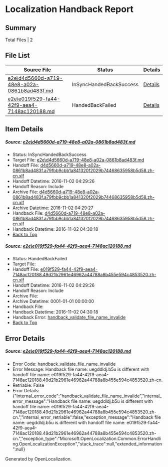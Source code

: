 # <a name='report-top'></a> Localization Handback Report

## Summary
 Total Files | 2

## File List
 Source File | Status | Details 
 ----------- | ------ | ------- 
 [e2e\d4d5660d-a719-48e8-a02a-0861b8ad483f.md](https://github.com/OpenLocalizationTestOrg/ol-test0/blob/0a43a98345991c44a6d10f3b5faf8ce45a7bd62b/e2e/d4d5660d-a719-48e8-a02a-0861b8ad483f.md) | InSyncHandedBackSuccess | [Details](#4dd739e219c8609b7e64900a0274b6c8abe576cc8)
 [e2e\e019f529-fa44-42f9-aea4-7148ac120188.md](https://github.com/OpenLocalizationTestOrg/ol-test0/blob/8fbbb3fd8c6ae4b9ce02aa6e00c72527d3b3682a/e2e/e019f529-fa44-42f9-aea4-7148ac120188.md) | HandedBackFailed | [Details](#f115404d6d2b4279000c093ad49f5efdfd86e6379)

## Item Details
##### <a name='4dd739e219c8609b7e64900a0274b6c8abe576cc8'></a> Source: [e2e\d4d5660d-a719-48e8-a02a-0861b8ad483f.md](https://github.com/OpenLocalizationTestOrg/ol-test0/blob/0a43a98345991c44a6d10f3b5faf8ce45a7bd62b/e2e/d4d5660d-a719-48e8-a02a-0861b8ad483f.md)
* Status: InSyncHandedBackSuccess
* Target File: [e2e\d4d5660d-a719-48e8-a02a-0861b8ad483f.md](https://github.com/OpenLocalizationTestOrg/ol-test0-zhcn/blob/f2e7c02135ba9f8f71090da79b94f5ae6c777e0f/e2e/d4d5660d-a719-48e8-a02a-0861b8ad483f.md)
* Handoff File: [d4d5660d-a719-48e8-a02a-0861b8ad483f.a79fbb9cbb1a841320f2029b74468635958b5d58.zh-cn.xlf](https://github.com/OpenLocalizationTestOrg/ol-test0-handoff/blob/bca0d9d806f5a756ec4b5d0a90834800c2a269cc/ol-handoff/OpenLocalizationTestOrg/ol-test0-zhcn/yufeih/ht/d4d5660d-a719-48e8-a02a-0861b8ad483f.a79fbb9cbb1a841320f2029b74468635958b5d58.zh-cn.xlf)
* Handoff Datetime: 2016-11-02 04:29:26
* Handoff Reason: Include
* Archive File: [d4d5660d-a719-48e8-a02a-0861b8ad483f.a79fbb9cbb1a841320f2029b74468635958b5d58.zh-cn.xlf](https://github.com/OpenLocalizationTestOrg/ol-test0-handoff/blob/20e77aafc4ad825aa3e44c82a82a7dbcd199c63a/ol-archive/OpenLocalizationTestOrg/ol-test0-zhcn/yufeih/ht/d4d5660d-a719-48e8-a02a-0861b8ad483f.a79fbb9cbb1a841320f2029b74468635958b5d58.zh-cn.xlf)
* Archive Datetime: 2016-11-02 04:29:27
* Handback File: [d4d5660d-a719-48e8-a02a-0861b8ad483f.a79fbb9cbb1a841320f2029b74468635958b5d58.zh-cn.xlf](https://github.com/OpenLocalizationTestOrg/ol-test0-handback/blob/1902ba437e601d31cdd689123c8fb1a67ac193ac/ol-handback/OpenLocalizationTestOrg/ol-test0-zhcn/yufeih/ht/d4d5660d-a719-48e8-a02a-0861b8ad483f.a79fbb9cbb1a841320f2029b74468635958b5d58.zh-cn.xlf)
* Handback Datetime: 2016-11-02 04:30:18
* [Back to Top](#report-top)

##### <a name='f115404d6d2b4279000c093ad49f5efdfd86e6379'></a> Source: [e2e\e019f529-fa44-42f9-aea4-7148ac120188.md](https://github.com/OpenLocalizationTestOrg/ol-test0/blob/8fbbb3fd8c6ae4b9ce02aa6e00c72527d3b3682a/e2e/e019f529-fa44-42f9-aea4-7148ac120188.md)
* Status: HandedBackFailed
* Target File: 
* Handoff File: [e019f529-fa44-42f9-aea4-7148ac120188.49d21b2961e46962a44788a8b455e594c4853520.zh-cn.xlf](https://github.com/OpenLocalizationTestOrg/ol-test0-handoff/blob/bca0d9d806f5a756ec4b5d0a90834800c2a269cc/ol-handoff/OpenLocalizationTestOrg/ol-test0-zhcn/yufeih/ht/e019f529-fa44-42f9-aea4-7148ac120188.49d21b2961e46962a44788a8b455e594c4853520.zh-cn.xlf)
* Handoff Datetime: 2016-11-02 04:29:26
* Handoff Reason: Include
* Archive File: 
* Archive Datetime: 0001-01-01 00:00:00
* Handback File: 
* Handback Datetime: 2016-11-02 04:30:18
* Handback Error: [handback_validate_file_name_invalide](#f115404d6d2b4279000c093ad49f5efdfd86e6379handback_validate_file_name_invalide)
* [Back to Top](#report-top)


## Error Details
##### <a name='f115404d6d2b4279000c093ad49f5efdfd86e6379handback_validate_file_name_invalide'></a> Source: [e2e\e019f529-fa44-42f9-aea4-7148ac120188.md](#f115404d6d2b4279000c093ad49f5efdfd86e6379)
* Error Code: handback_validate_file_name_invalide
* Error Message: Handback file name: uegddldj.b5u is different with handoff file name: e019f529-fa44-42f9-aea4-7148ac120188.49d21b2961e46962a44788a8b455e594c4853520.zh-cn.
* Retriable: False
* Error Details: {"internal_error_code":"handback_validate_file_name_invalide","internal_error_message":"Handback file name: uegddldj.b5u is different with handoff file name: e019f529-fa44-42f9-aea4-7148ac120188.49d21b2961e46962a44788a8b455e594c4853520.zh-cn.","internal_error_retriable":false,"exception_message":"Handback file name: uegddldj.b5u is different with handoff file name: e019f529-fa44-42f9-aea4-7148ac120188.49d21b2961e46962a44788a8b455e594c4853520.zh-cn.","exception_type":"Microsoft.OpenLocalization.Common.ErrorHandling.OpenLocalizationException","stack_trace":null,"extended_information":null}


Generated by OpenLocalization.
